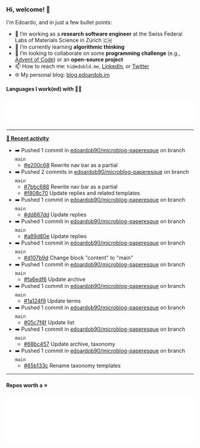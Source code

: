 ### Hi, welcome! 👋 

I'm Edoardo, and in just a few bullet points:

- 🔭 I’m working as a **research software engineer** at the Swiss Federal Labs of Materials Science in Zürich 🇨🇭
- 🌱 I’m currently learning **algorithmic thinking**
- 👯 I’m looking to collaborate on some **programming challenge** (e.g., [Advent of Code](https://github.com/edoardob90/aoc2022)) or an **open-source project**
- 📫 How to reach me: `hi@edobld.me`, [LinkedIn](https://linkedin.com/in/edobld), or [Twitter](https://twitter.com/edobld)
- 🌐 My personal blog: [blog.edoardob.im](https://blog.edoardob.im)

#### Languages I work(ed) with 👨‍💻

<img src="https://github.com/edoardob90/edoardob90/blob/main/.cache/languages.svg">

---

**[📰 Recent activity](https://github.com/edoardob90)**
* ➡️ Pushed 1 commit in [edoardob90/microblog-paperesque](https://github.com/edoardob90/microblog-paperesque) on branch `main`
  * [#e200c68](https://github.com/edoardob90/microblog-paperesque/commit/e200c68) Rewrite nav bar as a partial
* ➡️ Pushed 2 commits in [edoardob90/microblog-paperesque](https://github.com/edoardob90/microblog-paperesque) on branch `main`
  * [#7bbc688](https://github.com/edoardob90/microblog-paperesque/commit/7bbc688) Rewrite nav bar as a partial
  * [#f808c70](https://github.com/edoardob90/microblog-paperesque/commit/f808c70) Update replies and related templates
* ➡️ Pushed 1 commit in [edoardob90/microblog-paperesque](https://github.com/edoardob90/microblog-paperesque) on branch `main`
  * [#dd867dd](https://github.com/edoardob90/microblog-paperesque/commit/dd867dd) Update replies
* ➡️ Pushed 1 commit in [edoardob90/microblog-paperesque](https://github.com/edoardob90/microblog-paperesque) on branch `main`
  * [#a89d80e](https://github.com/edoardob90/microblog-paperesque/commit/a89d80e) Update replies
* ➡️ Pushed 1 commit in [edoardob90/microblog-paperesque](https://github.com/edoardob90/microblog-paperesque) on branch `main`
  * [#d107b9d](https://github.com/edoardob90/microblog-paperesque/commit/d107b9d) Change block &#34;content&#34; to &#34;main&#34;
* ➡️ Pushed 1 commit in [edoardob90/microblog-paperesque](https://github.com/edoardob90/microblog-paperesque) on branch `main`
  * [#fa6edf6](https://github.com/edoardob90/microblog-paperesque/commit/fa6edf6) Update archive
* ➡️ Pushed 1 commit in [edoardob90/microblog-paperesque](https://github.com/edoardob90/microblog-paperesque) on branch `main`
  * [#1a124f9](https://github.com/edoardob90/microblog-paperesque/commit/1a124f9) Update terms
* ➡️ Pushed 1 commit in [edoardob90/microblog-paperesque](https://github.com/edoardob90/microblog-paperesque) on branch `main`
  * [#05c7f4f](https://github.com/edoardob90/microblog-paperesque/commit/05c7f4f) Update list
* ➡️ Pushed 1 commit in [edoardob90/microblog-paperesque](https://github.com/edoardob90/microblog-paperesque) on branch `main`
  * [#68bc457](https://github.com/edoardob90/microblog-paperesque/commit/68bc457) Update archive, taxonomy
* ➡️ Pushed 1 commit in [edoardob90/microblog-paperesque](https://github.com/edoardob90/microblog-paperesque) on branch `main`
  * [#65b133c](https://github.com/edoardob90/microblog-paperesque/commit/65b133c) Rename taxonomy templates


---

#### Repos worth a ⭐

<img src="https://github.com/edoardob90/edoardob90/blob/main/.cache/stars.svg">

<!--
- ⚡ Fun fact: ...
- 🤔 I’m looking for help with ...
- 💬 Ask me about ...
-->
